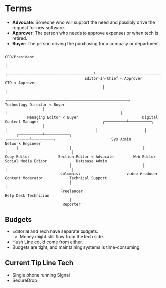 # Terms

- **Advocate**: Someone who will support the need and possibly drive the request for new software.
- **Approver**: The person who needs to approve expenses or when tech is retired.
- **Buyer**: The person driving the purchasing for a company or department.

```
                                                                              CEO/President
                                                                                    │
                                            ┌───────────────────────────────────────┴────────────────────────────────────────┐
                                    Editor-In-Chief < Approver                                                              CTO < Approver
                                            │                                                                                │
                 ┌──────────────────────────┴────────────────────────────┐                                         Technology Director < Buyer
                 │                                                       │                                                   │
          Managing Editor < Buyer                             Digital Content Manager                             ┌──────────┴──────────┐
                 │                                                       │                                        │                     │
     ┌───────────┴───────────┐                                ┌──────────┴──────────┐                         Sys Admin         Network Engineer
     │                       │                                │                     │                             │
Copy Editor             Section Editor < Advocate         Web Editor        Social Media Editor             Database Admin
                             │                                │                     │                             │ 
                         Columnist                     Video Producer        Content Moderator            Technical Support
                             │                                                                                    │
                         Freelancer                                                                      Help Desk Technician
                             |                                                                            
                          Reporter                                                                          
```

## Budgets

- Editorial and Tech have separate budgets.
  - Money might still flow from the tech side.
- Hush Line could come from either.
- Budgets are tight, and maintaining systems is time-consuming.

## Current Tip Line Tech

- Single phone running Signal
- SecureDrop
